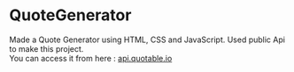 # QuoteGenerator
Made a Quote Generator using HTML, CSS and JavaScript.
Used public Api to make this project.
<br>
You can access it from here : 
<a  href="https://github.com/lukePeavey/quotable"> api.quotable.io </a>

